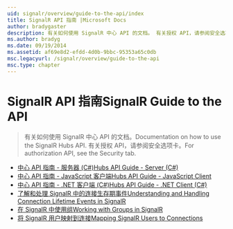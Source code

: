 ```yaml
---
uid: signalr/overview/guide-to-the-api/index
title: SignalR API 指南 |Microsoft Docs
author: bradygaster
description: 有关如何使用 SignalR 中心 API 的文档。 有关授权 API，请参阅安全选项卡。
ms.author: bradyg
ms.date: 09/19/2014
ms.assetid: af69e8d2-efdd-4d0b-9bbc-95353a65c0db
msc.legacyurl: /signalr/overview/guide-to-the-api
msc.type: chapter
---
```

<a name="signalr-guide-to-the-api"></a><span data-ttu-id="73d56-104">SignalR API 指南</span><span class="sxs-lookup"><span data-stu-id="73d56-104">SignalR Guide to the API</span></span>
====================
> <span data-ttu-id="73d56-105">有关如何使用 SignalR 中心 API 的文档。</span><span class="sxs-lookup"><span data-stu-id="73d56-105">Documentation on how to use the SignalR Hubs API.</span></span> <span data-ttu-id="73d56-106">有关授权 API，请参阅安全选项卡。</span><span class="sxs-lookup"><span data-stu-id="73d56-106">For authorization API, see the Security tab.</span></span>


- [<span data-ttu-id="73d56-107">中心 API 指南 - 服务器 (C#)</span><span class="sxs-lookup"><span data-stu-id="73d56-107">Hubs API Guide - Server (C#)</span></span>](hubs-api-guide-server.md)
- [<span data-ttu-id="73d56-108">中心 API 指南 - JavaScript 客户端</span><span class="sxs-lookup"><span data-stu-id="73d56-108">Hubs API Guide - JavaScript Client</span></span>](hubs-api-guide-javascript-client.md)
- [<span data-ttu-id="73d56-109">中心 API 指南 - .NET 客户端 (C#)</span><span class="sxs-lookup"><span data-stu-id="73d56-109">Hubs API Guide - .NET Client (C#)</span></span>](hubs-api-guide-net-client.md)
- [<span data-ttu-id="73d56-110">了解和处理 SignalR 中的连接生存期事件</span><span class="sxs-lookup"><span data-stu-id="73d56-110">Understanding and Handling Connection Lifetime Events in SignalR</span></span>](handling-connection-lifetime-events.md)
- [<span data-ttu-id="73d56-111">在 SignalR 中使用组</span><span class="sxs-lookup"><span data-stu-id="73d56-111">Working with Groups in SignalR</span></span>](working-with-groups.md)
- [<span data-ttu-id="73d56-112">将 SignalR 用户映射到连接</span><span class="sxs-lookup"><span data-stu-id="73d56-112">Mapping SignalR Users to Connections</span></span>](mapping-users-to-connections.md)
